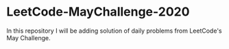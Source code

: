 # LeetCode-MayChallenge-2020
In this repository I will be adding solution of daily problems from LeetCode's May Challenge.
